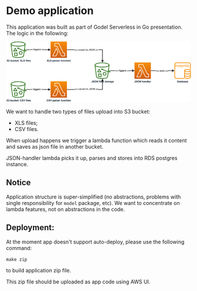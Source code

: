 # Demo application 

This application was built as part of Godel Serverless in Go presentation. 
The logic in the following: 

![alt text](https://github.com/apaliavy/godel-lambda-demo/blob/main/assets/img/diagram.png?raw=true)

We want to handle two types of files upload into S3 bucket: 
- XLS files;
- CSV files.

When upload happens we trigger a lambda function which reads it content and saves as json file in another bucket. 

JSON-handler lambda picks it up, parses and stores into RDS postgres instance. 

## Notice 

Application structure is super-simplified (no abstractions, problems with single responsibility for `model` package, etc).
We want to concentrate on lambda features, not on abstractions in the code. 

## Deployment: 

At the moment app doesn't support auto-deploy, please use the following command: 

```shell
make zip
```

to build application zip file. 

This zip file should be uploaded as app code using AWS UI. 
